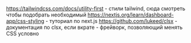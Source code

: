 https://tailwindcss.com/docs/utility-first - стили tailwind, сюда смотреть чтобы подобрать необходимый
https://nextjs.org/learn/dashboard-app/css-styling - туториал по next.js
https://github.com/lukeed/clsx - документация по clsx, если вкрате - фрейворк, позволяющий менять CSS условно